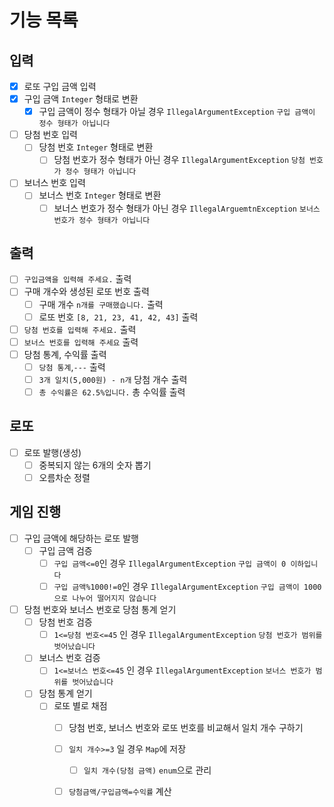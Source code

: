 # 기능 목록
## 입력 
- [x] 로또 구입 금액 입력
 - [x] 구입 금액 `Integer` 형태로 변환 
   - [x] 구입 금액이 정수 형태가 아닐 경우 `IllegalArgumentException` `구입 금액이 정수 형태가 아닙니다`
- [ ] 당첨 번호 입력
  - [ ] 당첨 번호 `Integer` 형태로 변환
    - [ ] 당첨 번호가 정수 형태가 아닌 경우 `IllegalArgumentException` `당첨 번호가 정수 형태가 아닙니다`
- [ ] 보너스 번호 입력
  - [ ] 보너스 번호 `Integer` 형태로 변환 
    - [ ] 보너스 번호가 정수 형태가 아닌 경우 `IllegalArguemtnException` `보너스 번호가 정수 형태가 아닙니다`
## 출력 
- [ ] `구입금액을 입력해 주세요.` 출력 
- [ ] 구매 개수와 생성된 로또 번호 출력
  - [ ] 구매 개수 `n개를 구매했습니다.` 출력 
  - [ ] 로또 번호 `[8, 21, 23, 41, 42, 43]` 출력 
- [ ] `당첨 번호를 입력해 주세요.` 출력 
- [ ] `보너스 번호를 입력해 주세요` 출력 
- [ ] 당첨 통계, 수익률 출력 
  - [ ] `당첨 통계`,`---` 출력 
  - [ ] `3개 일치(5,000원) - n개` 당첨 개수 출력 
  - [ ] `총 수익률은 62.5%입니다.` 총 수익률 출력
## 로또 
- [ ] 로또 발행(생성)
  - [ ] 중복되지 않는 6개의 숫자 뽑기 
  - [ ] 오름차순 정렬 
## 게임 진행 
- [ ] 구입 금액에 해당하는 로또 발행 
  - [ ] 구입 금액 검증 
    - [ ] `구입 금액<=0`인 경우 `IllegalArgumentException` `구입 금액이 0 이하입니다` 
    - [ ] `구입 금액%1000!=0`인 경우 `IllegalArgumentException` `구입 금액이 1000으로 나누어 떨어지지 않습니다`
- [ ] 당첨 번호와 보너스 번호로 당첨 통계 얻기
  - [ ] 당첨 번호 검증 
    - [ ] `1<=당첨 번호<=45` 인 경우 `IllegalArgumentException` `당첨 번호가 범위를 벗어났습니다`
  - [ ] 보너스 번호 검증
    - [ ] `1<=보너스 번호<=45` 인 경우 `IllegalArgumentException` `보너스 번호가 범위를 벗어났습니다`
  - [ ] 당첨 통계 얻기 
    - [ ] 로또 별로 채점
      - [ ] 당첨 번호, 보너스 번호와 로또 번호를 비교해서 일치 개수 구하기
      - [ ] `일치 개수>=3` 일 경우 `Map`에 저장
        - [ ] `일치 개수(당첨 금액)` `enum`으로 관리
      - [ ] `당첨금액/구입금액=수익률` 계산 

      


